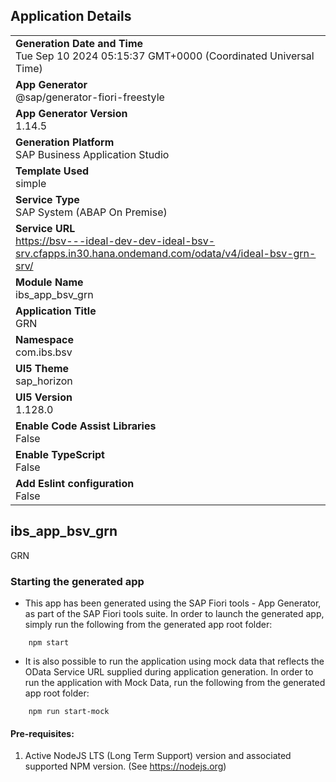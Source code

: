## Application Details
|               |
| ------------- |
|**Generation Date and Time**<br>Tue Sep 10 2024 05:15:37 GMT+0000 (Coordinated Universal Time)|
|**App Generator**<br>@sap/generator-fiori-freestyle|
|**App Generator Version**<br>1.14.5|
|**Generation Platform**<br>SAP Business Application Studio|
|**Template Used**<br>simple|
|**Service Type**<br>SAP System (ABAP On Premise)|
|**Service URL**<br>https://bsv---ideal-dev-dev-ideal-bsv-srv.cfapps.in30.hana.ondemand.com/odata/v4/ideal-bsv-grn-srv/|
|**Module Name**<br>ibs_app_bsv_grn|
|**Application Title**<br>GRN|
|**Namespace**<br>com.ibs.bsv|
|**UI5 Theme**<br>sap_horizon|
|**UI5 Version**<br>1.128.0|
|**Enable Code Assist Libraries**<br>False|
|**Enable TypeScript**<br>False|
|**Add Eslint configuration**<br>False|

## ibs_app_bsv_grn

GRN

### Starting the generated app

-   This app has been generated using the SAP Fiori tools - App Generator, as part of the SAP Fiori tools suite.  In order to launch the generated app, simply run the following from the generated app root folder:

```
    npm start
```

- It is also possible to run the application using mock data that reflects the OData Service URL supplied during application generation.  In order to run the application with Mock Data, run the following from the generated app root folder:

```
    npm run start-mock
```

#### Pre-requisites:

1. Active NodeJS LTS (Long Term Support) version and associated supported NPM version.  (See https://nodejs.org)


